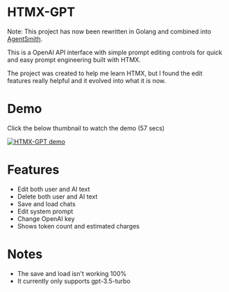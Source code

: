 # HTMX-GPT
Note: This project has now been rewritten in Golang and combined into [AgentSmith](https://github.com/mattyleecifer/AgentSmith).

This is a OpenAI API interface with simple prompt editing controls for quick and easy prompt engineering built with HTMX.

The project was created to help me learn HTMX, but I found the edit features really helpful and it evolved into what it is now.

# Demo
Click the below thumbnail to watch the demo (57 secs)

[![HTMX-GPT demo](https://img.youtube.com/vi/eUTAjbGKhxQ/0.jpg)](https://www.youtube.com/watch?v=eUTAjbGKhxQ)

# Features
- Edit both user and AI text
- Delete both user and AI text
- Save and load chats
- Edit system prompt
- Change OpenAI key
- Shows token count and estimated charges

# Notes
- The save and load isn't working 100%
- It currently only supports gpt-3.5-turbo
